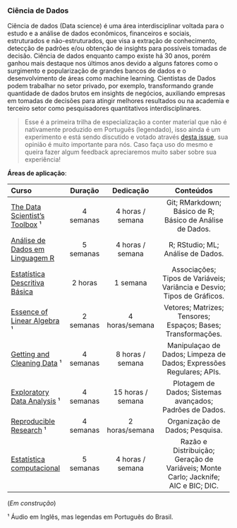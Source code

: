 ### Ciência de Dados

Ciência de dados (Data science) é uma área interdisciplinar voltada para o estudo e a análise de dados econômicos, financeiros e sociais, estruturados e não-estruturados, que visa a extração de conhecimento, detecção de padrões e/ou obtenção de insights para possíveis tomadas de decisão. Ciência de dados enquanto campo existe há 30 anos, porém ganhou mais destaque nos últimos anos devido a alguns fatores como o surgimento e popularização de grandes bancos de dados e o desenvolvimento de áreas como machine learning. Cientistas de Dados podem trabalhar no setor privado, por exemplo, transformando grande quantidade de dados brutos em insights de negócios, auxiliando empresas em tomadas de decisões para atingir melhores resultados ou na academia e terceiro setor como pesquisadores quantitativos interdisciplinares. 

> Esse é a primeira trilha de especialização a conter material que não é nativamente produzido em Português (legendado), isso ainda é um experimento e está sendo discutido e votado através [desta issue](https://github.com/Universidade-Livre/ciencia-da-computacao/issues/6), sua opinião é muito importante para nós. Caso faça uso do mesmo e queira fazer algum feedback apreciaremos muito saber sobre sua experiência!

**Áreas de aplicação**:

Curso | Duração | Dedicação | Conteúdos
:-- | :--: | :--: | :--:
[The Data Scientist’s Toolbox](https://www.coursera.org/learn/data-scientists-tools?specialization=data-science-foundations-r) ¹ | 4 semanas | 4 horas / semana | Git; RMarkdown; Básico de R; Básico de Análise de Dados.
[Análise de Dados em Linguagem R](https://www.escolavirtual.gov.br/curso/325) | 5 semanas | 4 horas / semana | R; RStudio; ML; Análise de Dados.
[Estatística Descritiva Básica](https://www.youtube.com/playlist?list=PLw9ZE443YE45QSRr576gk6ZfhbWVjiIbr) | 2 horas | 1 semana | Associações; Tipos de Variáveis; Variância e Desvio; Tipos de Gráficos.
[Essence of Linear Algebra](https://www.youtube.com/playlist?list=PLZHQObOWTQDPD3MizzM2xVFitgF8hE_ab) ¹ | 2 semanas | 4 horas/semana |  Vetores; Matrizes; Tensores; Espaços; Bases; Transformações.
[Getting and Cleaning Data](https://www.coursera.org/learn/data-cleaning?specialization=data-science-foundations-r) ¹ | 4 semanas | 8 horas / semana | Manipulaçao de Dados; Limpeza de Dados; Expressões Regulares; APIs.
[Exploratory Data Analysis](https://www.coursera.org/learn/exploratory-data-analysis?specialization=data-science-foundations-r) ¹ | 4 semanas | 15 horas / semana | Plotagem de Dados; Sistemas avançados; Padrões de Dados.
[Reproducible Research](https://www.coursera.org/learn/reproducible-research?specialization=data-science-foundations-r) ¹ | 4 semanas | 2 horas/semana | Organização de Dados; Pesquisa.
[Estatística computacional](https://www.youtube.com/playlist?list=PLUUx2DlFul6LjL3K9AZT2nTlyZ4o38tE7) | 5 semanas | 4 horas / semana | Razão e Distribuição; Geração de Variáveis; Monte Carlo; Jacknife; AIC e BIC; DIC. 
(*Em construção*)

¹ Áudio em Inglês, mas legendas em Português do Brasil.
